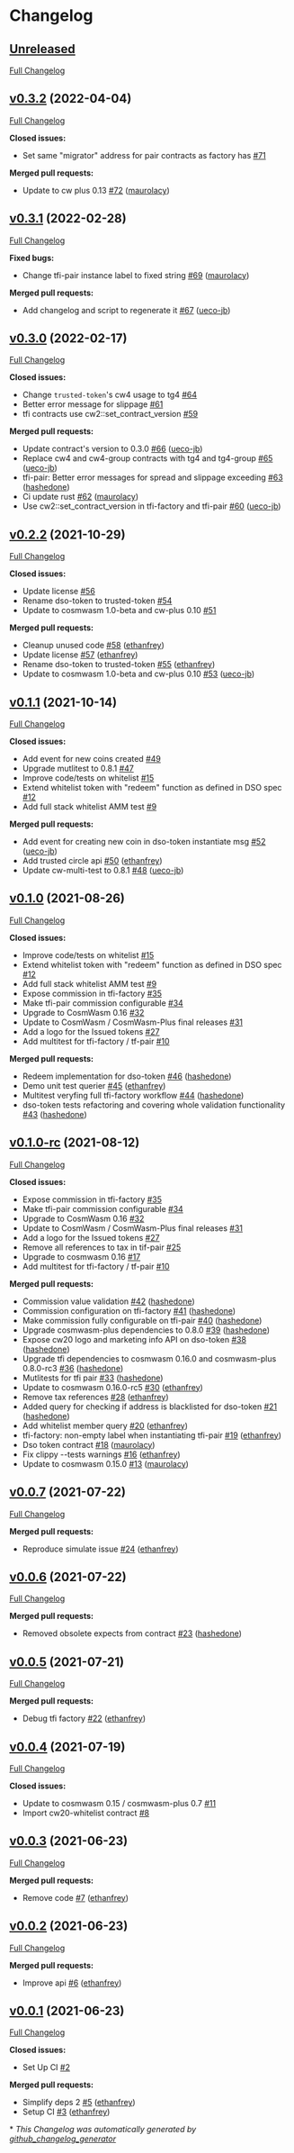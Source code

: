 # Changelog

## [Unreleased](https://github.com/confio/tfi/tree/HEAD)

[Full Changelog](https://github.com/confio/tfi/compare/v0.3.2...HEAD)

## [v0.3.2](https://github.com/confio/tfi/tree/v0.3.2) (2022-04-04)

[Full Changelog](https://github.com/confio/tfi/compare/v0.3.1...v0.3.2)

**Closed issues:**

- Set same "migrator" address for pair contracts as factory has [\#71](https://github.com/confio/tfi/issues/71)

**Merged pull requests:**

- Update to cw plus 0.13 [\#72](https://github.com/confio/tfi/pull/72) ([maurolacy](https://github.com/maurolacy))

## [v0.3.1](https://github.com/confio/tfi/tree/v0.3.1) (2022-02-28)

[Full Changelog](https://github.com/confio/tfi/compare/v0.3.0...v0.3.1)

**Fixed bugs:**

- Change tfi-pair instance label to fixed string [\#69](https://github.com/confio/tfi/pull/69) ([maurolacy](https://github.com/maurolacy))

**Merged pull requests:**

- Add changelog and script to regenerate it [\#67](https://github.com/confio/tfi/pull/67) ([ueco-jb](https://github.com/ueco-jb))

## [v0.3.0](https://github.com/confio/tfi/tree/v0.3.0) (2022-02-17)

[Full Changelog](https://github.com/confio/tfi/compare/v0.2.2...v0.3.0)

**Closed issues:**

- Change `trusted-token`'s cw4 usage to tg4 [\#64](https://github.com/confio/tfi/issues/64)
- Better error message for slippage [\#61](https://github.com/confio/tfi/issues/61)
- tfi contracts use cw2::set\_contract\_version [\#59](https://github.com/confio/tfi/issues/59)

**Merged pull requests:**

- Update contract's version to 0.3.0 [\#66](https://github.com/confio/tfi/pull/66) ([ueco-jb](https://github.com/ueco-jb))
- Replace cw4 and cw4-group contracts with tg4 and tg4-group [\#65](https://github.com/confio/tfi/pull/65) ([ueco-jb](https://github.com/ueco-jb))
- tfi-pair: Better error messages for spread and slippage exceeding [\#63](https://github.com/confio/tfi/pull/63) ([hashedone](https://github.com/hashedone))
- Ci update rust [\#62](https://github.com/confio/tfi/pull/62) ([maurolacy](https://github.com/maurolacy))
- Use cw2::set\_contract\_version in tfi-factory and tfi-pair [\#60](https://github.com/confio/tfi/pull/60) ([ueco-jb](https://github.com/ueco-jb))

## [v0.2.2](https://github.com/confio/tfi/tree/v0.2.2) (2021-10-29)

[Full Changelog](https://github.com/confio/tfi/compare/v0.1.1...v0.2.2)

**Closed issues:**

- Update license [\#56](https://github.com/confio/tfi/issues/56)
- Rename dso-token to trusted-token [\#54](https://github.com/confio/tfi/issues/54)
- Update to cosmwasm 1.0-beta and cw-plus 0.10 [\#51](https://github.com/confio/tfi/issues/51)

**Merged pull requests:**

- Cleanup unused code [\#58](https://github.com/confio/tfi/pull/58) ([ethanfrey](https://github.com/ethanfrey))
- Update license [\#57](https://github.com/confio/tfi/pull/57) ([ethanfrey](https://github.com/ethanfrey))
- Rename dso-token to trusted-token [\#55](https://github.com/confio/tfi/pull/55) ([ethanfrey](https://github.com/ethanfrey))
- Update to cosmwasm 1.0-beta and cw-plus 0.10 [\#53](https://github.com/confio/tfi/pull/53) ([ueco-jb](https://github.com/ueco-jb))

## [v0.1.1](https://github.com/confio/tfi/tree/v0.1.1) (2021-10-14)

[Full Changelog](https://github.com/confio/tfi/compare/v0.1.0...v0.1.1)

**Closed issues:**

- Add event for new coins created [\#49](https://github.com/confio/tfi/issues/49)
- Upgrade mutlitest to 0.8.1 [\#47](https://github.com/confio/tfi/issues/47)
- Improve code/tests on whitelist [\#15](https://github.com/confio/tfi/issues/15)
- Extend whitelist token with "redeem" function as defined in DSO spec [\#12](https://github.com/confio/tfi/issues/12)
- Add full stack whitelist AMM test [\#9](https://github.com/confio/tfi/issues/9)

**Merged pull requests:**

- Add event for creating new coin in dso-token instantiate msg [\#52](https://github.com/confio/tfi/pull/52) ([ueco-jb](https://github.com/ueco-jb))
- Add trusted circle api [\#50](https://github.com/confio/tfi/pull/50) ([ethanfrey](https://github.com/ethanfrey))
- Update cw-multi-test to 0.8.1 [\#48](https://github.com/confio/tfi/pull/48) ([ueco-jb](https://github.com/ueco-jb))

## [v0.1.0](https://github.com/confio/tfi/tree/v0.1.0) (2021-08-26)

[Full Changelog](https://github.com/confio/tfi/compare/v0.1.0-rc...v0.1.0)

**Closed issues:**

- Improve code/tests on whitelist [\#15](https://github.com/confio/tfi/issues/15)
- Extend whitelist token with "redeem" function as defined in DSO spec [\#12](https://github.com/confio/tfi/issues/12)
- Add full stack whitelist AMM test [\#9](https://github.com/confio/tfi/issues/9)
- Expose commission in tfi-factory [\#35](https://github.com/confio/tfi/issues/35)
- Make tfi-pair commission configurable [\#34](https://github.com/confio/tfi/issues/34)
- Upgrade to CosmWasm 0.16 [\#32](https://github.com/confio/tfi/issues/32)
- Update to CosmWasm / CosmWasm-Plus final releases [\#31](https://github.com/confio/tfi/issues/31)
- Add a logo for the Issued tokens [\#27](https://github.com/confio/tfi/issues/27)
- Add multitest for tfi-factory / tf-pair [\#10](https://github.com/confio/tfi/issues/10)

**Merged pull requests:**

- Redeem implementation for dso-token [\#46](https://github.com/confio/tfi/pull/46) ([hashedone](https://github.com/hashedone))
- Demo unit test querier [\#45](https://github.com/confio/tfi/pull/45) ([ethanfrey](https://github.com/ethanfrey))
- Multitest veryfing full tfi-factory workflow [\#44](https://github.com/confio/tfi/pull/44) ([hashedone](https://github.com/hashedone))
- dso-token tests refactoring and covering whole validation functionality [\#43](https://github.com/confio/tfi/pull/43) ([hashedone](https://github.com/hashedone))

## [v0.1.0-rc](https://github.com/confio/tfi/tree/v0.1.0-rc) (2021-08-12)

[Full Changelog](https://github.com/confio/tfi/compare/v0.0.7...v0.1.0-rc)

**Closed issues:**

- Expose commission in tfi-factory [\#35](https://github.com/confio/tfi/issues/35)
- Make tfi-pair commission configurable [\#34](https://github.com/confio/tfi/issues/34)
- Upgrade to CosmWasm 0.16 [\#32](https://github.com/confio/tfi/issues/32)
- Update to CosmWasm / CosmWasm-Plus final releases [\#31](https://github.com/confio/tfi/issues/31)
- Add a logo for the Issued tokens [\#27](https://github.com/confio/tfi/issues/27)
- Remove all references to tax in tif-pair [\#25](https://github.com/confio/tfi/issues/25)
- Upgrade to cosmwasm 0.16 [\#17](https://github.com/confio/tfi/issues/17)
- Add multitest for tfi-factory / tf-pair [\#10](https://github.com/confio/tfi/issues/10)

**Merged pull requests:**

- Commission value validation [\#42](https://github.com/confio/tfi/pull/42) ([hashedone](https://github.com/hashedone))
- Commission configuration on tfi-factory [\#41](https://github.com/confio/tfi/pull/41) ([hashedone](https://github.com/hashedone))
- Make commission fully configurable on tfi-pair [\#40](https://github.com/confio/tfi/pull/40) ([hashedone](https://github.com/hashedone))
- Upgrade cosmwasm-plus dependencies to 0.8.0 [\#39](https://github.com/confio/tfi/pull/39) ([hashedone](https://github.com/hashedone))
- Expose cw20 logo and marketing info API on dso-token [\#38](https://github.com/confio/tfi/pull/38) ([hashedone](https://github.com/hashedone))
- Upgrade tfi dependencies to cosmwasm 0.16.0 and cosmwasm-plus 0.8.0-rc3 [\#36](https://github.com/confio/tfi/pull/36) ([hashedone](https://github.com/hashedone))
- Mutlitests for tfi pair [\#33](https://github.com/confio/tfi/pull/33) ([hashedone](https://github.com/hashedone))
- Update to cosmwasm 0.16.0-rc5 [\#30](https://github.com/confio/tfi/pull/30) ([ethanfrey](https://github.com/ethanfrey))
- Remove tax references [\#28](https://github.com/confio/tfi/pull/28) ([ethanfrey](https://github.com/ethanfrey))
- Added query for checking if address is blacklisted for dso-token [\#21](https://github.com/confio/tfi/pull/21) ([hashedone](https://github.com/hashedone))
- Add whitelist member query [\#20](https://github.com/confio/tfi/pull/20) ([ethanfrey](https://github.com/ethanfrey))
- tfi-factory: non-empty label when instantiating tfi-pair [\#19](https://github.com/confio/tfi/pull/19) ([ethanfrey](https://github.com/ethanfrey))
- Dso token contract [\#18](https://github.com/confio/tfi/pull/18) ([maurolacy](https://github.com/maurolacy))
- Fix clippy --tests warnings [\#16](https://github.com/confio/tfi/pull/16) ([ethanfrey](https://github.com/ethanfrey))
- Update to cosmwasm 0.15.0 [\#13](https://github.com/confio/tfi/pull/13) ([maurolacy](https://github.com/maurolacy))

## [v0.0.7](https://github.com/confio/tfi/tree/v0.0.7) (2021-07-22)

[Full Changelog](https://github.com/confio/tfi/compare/v0.0.6...v0.0.7)

**Merged pull requests:**

- Reproduce simulate issue [\#24](https://github.com/confio/tfi/pull/24) ([ethanfrey](https://github.com/ethanfrey))

## [v0.0.6](https://github.com/confio/tfi/tree/v0.0.6) (2021-07-22)

[Full Changelog](https://github.com/confio/tfi/compare/v0.0.5...v0.0.6)

**Merged pull requests:**

- Removed obsolete expects from contract [\#23](https://github.com/confio/tfi/pull/23) ([hashedone](https://github.com/hashedone))

## [v0.0.5](https://github.com/confio/tfi/tree/v0.0.5) (2021-07-21)

[Full Changelog](https://github.com/confio/tfi/compare/v0.0.4...v0.0.5)

**Merged pull requests:**

- Debug tfi factory [\#22](https://github.com/confio/tfi/pull/22) ([ethanfrey](https://github.com/ethanfrey))

## [v0.0.4](https://github.com/confio/tfi/tree/v0.0.4) (2021-07-19)

[Full Changelog](https://github.com/confio/tfi/compare/v0.0.3...v0.0.4)

**Closed issues:**

- Update to cosmwasm 0.15 / cosmwasm-plus 0.7 [\#11](https://github.com/confio/tfi/issues/11)
- Import cw20-whitelist contract [\#8](https://github.com/confio/tfi/issues/8)

## [v0.0.3](https://github.com/confio/tfi/tree/v0.0.3) (2021-06-23)

[Full Changelog](https://github.com/confio/tfi/compare/v0.0.2...v0.0.3)

**Merged pull requests:**

- Remove code [\#7](https://github.com/confio/tfi/pull/7) ([ethanfrey](https://github.com/ethanfrey))

## [v0.0.2](https://github.com/confio/tfi/tree/v0.0.2) (2021-06-23)

[Full Changelog](https://github.com/confio/tfi/compare/v0.0.1...v0.0.2)

**Merged pull requests:**

- Improve api [\#6](https://github.com/confio/tfi/pull/6) ([ethanfrey](https://github.com/ethanfrey))

## [v0.0.1](https://github.com/confio/tfi/tree/v0.0.1) (2021-06-23)

[Full Changelog](https://github.com/confio/tfi/compare/1ba9f1107fa449908cb9daa4a0409ee5dac93e0f...v0.0.1)

**Closed issues:**

- Set Up CI [\#2](https://github.com/confio/tfi/issues/2)

**Merged pull requests:**

- Simplify deps 2 [\#5](https://github.com/confio/tfi/pull/5) ([ethanfrey](https://github.com/ethanfrey))
- Setup CI [\#3](https://github.com/confio/tfi/pull/3) ([ethanfrey](https://github.com/ethanfrey))



\* *This Changelog was automatically generated by [github_changelog_generator](https://github.com/github-changelog-generator/github-changelog-generator)*
